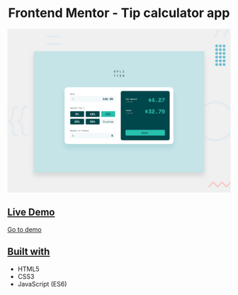 <h1 align="center">Frontend Mentor - Tip calculator app</h1> 

![Design preview for the Tip calculator app coding challenge](./design/desktop-preview.jpg)

## <ins>Live Demo</ins>
[Go to demo](https://ktheologitis.github.io/Tip_calculator_app/)

## <ins>Built with</ins>
- HTML5
- CSS3
- JavaScript (ES6)
